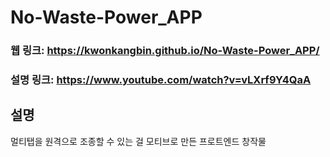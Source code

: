 # No-Waste-Power_APP
### 웹 링크: https://kwonkangbin.github.io/No-Waste-Power_APP/
### 설명 링크: https://www.youtube.com/watch?v=vLXrf9Y4QaA
## 설명
멀티탭을 원격으로 조종할 수 있는 걸 모티브로 만든 프로트엔드 창작물
